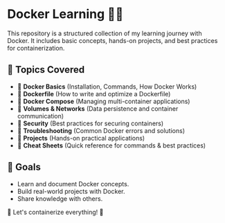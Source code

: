 # Docker Learning 🚀🐳  

This repository is a structured collection of my learning journey with Docker. It includes basic concepts, hands-on projects, and best practices for containerization.

## 📖 Topics Covered  

- 🔹 **Docker Basics** (Installation, Commands, How Docker Works)  
- 🔹 **Dockerfile** (How to write and optimize a Dockerfile)  
- 🔹 **Docker Compose** (Managing multi-container applications)  
- 🔹 **Volumes & Networks** (Data persistence and container communication)  
- 🔹 **Security** (Best practices for securing containers)  
- 🔹 **Troubleshooting** (Common Docker errors and solutions)  
- 🔹 **Projects** (Hands-on practical applications)  
- 🔹 **Cheat Sheets** (Quick reference for commands & best practices)  

## 📌 Goals  
- Learn and document Docker concepts.  
- Build real-world projects with Docker.  
- Share knowledge with others.  

🚀 Let's containerize everything! 🐳  
